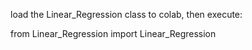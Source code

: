 load the Linear_Regression class to colab, then execute:

from Linear_Regression import Linear_Regression 
